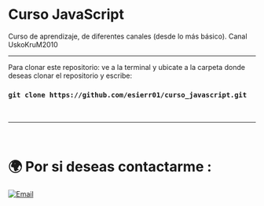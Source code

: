 # Curso JavaScript

Curso de aprendizaje, de diferentes canales (desde lo más básico).
Canal UskoKruM2010

<hr/>

Para clonar este repositorio: ve a la terminal y ubicate a la carpeta donde deseas clonar el repositorio y escribe:

### `git clone https://github.com/esierr01/curso_javascript.git`
<br>

<hr/>

<br/>

# 🌍 Por si deseas contactarme :


[![Email](https://img.shields.io/badge/emmanuel.sierra@gmail.com-mi_email_personal-D14836?style=for-the-badge&logo=gmail&logoColor=white&labelColor=101010)](mailto:emmanuel.sierra@gmail.com)